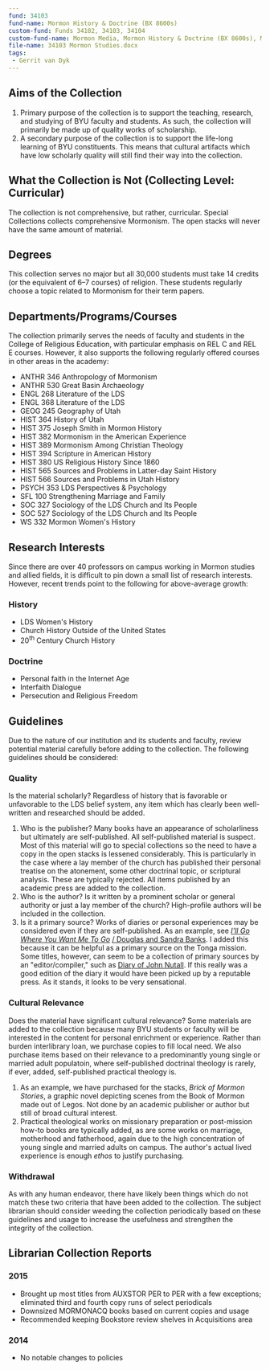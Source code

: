```yaml
---
fund: 34103
fund-name: Mormon History & Doctrine (BX 8600s)
custom-fund: Funds 34102, 34103, 34104
custom-fund-name: Mormon Media, Mormon History & Doctrine (BX 8600s), Mormon Media (Spoken Word)
file-name: 34103 Mormon Studies.docx
tags:
 - Gerrit van Dyk
---
```

## Aims of the Collection

1. Primary purpose of the collection is to support the teaching, research, and studying of BYU faculty and students. As such, the collection will primarily be made up of quality works of scholarship.
2. A secondary purpose of the collection is to support the life-long learning of BYU constituents. This means that cultural artifacts which have low scholarly quality will still find their way into the collection.

## What the Collection is Not (Collecting Level: Curricular)

The collection is not comprehensive, but rather, curricular. Special Collections collects comprehensive Mormonism. The open stacks will never have the same amount of material.

## Degrees

This collection serves no major but all 30,000 students must take 14 credits (or the equivalent of 6&ndash;7 courses) of religion. These students regularly choose a topic related to Mormonism for their term papers.

## Departments/<wbr>Programs/<wbr>Courses

The collection primarily serves the needs of faculty and students in the College of Religious Education, with particular emphasis on REL C and REL E courses. However, it also supports the following regularly offered courses in other areas in the academy:

- ANTHR 346 Anthropology of Mormonism
- ANTHR 530 Great Basin Archaeology
- ENGL 268 Literature of the LDS
- ENGL 368 Literature of the LDS
- GEOG 245 Geography of Utah
- HIST 364 History of Utah
- HIST 375 Joseph Smith in Mormon History
- HIST 382 Mormonism in the American Experience
- HIST 389 Mormonism Among Christian Theology
- HIST 394 Scripture in American History
- HIST 380 US Religious History Since 1860
- HIST 565 Sources and Problems in Latter-day Saint History
- HIST 566 Sources and Problems in Utah History
- PSYCH 353 LDS Perspectives & Psychology
- SFL 100 Strengthening Marriage and Family
- SOC 327 Sociology of the LDS Church and Its People
- SOC 527 Sociology of the LDS Church and Its People
- WS 332 Mormon Women's History

## Research Interests

Since there are over 40 professors on campus working in Mormon studies and allied fields, it is difficult to pin down a small list of research interests. However, recent trends point to the following for above-average growth:

### History

- LDS Women's History
- Church History Outside of the United States
- 20<sup>th</sup> Century Church History

### Doctrine

- Personal faith in the Internet Age
- Interfaith Dialogue
- Persecution and Religious Freedom

## Guidelines

Due to the nature of our institution and its students and faculty, review potential material carefully before adding to the collection. The following guidelines should be considered:

### Quality

Is the material scholarly? Regardless of history that is favorable or unfavorable to the LDS belief system, any item which has clearly been well-written and researched should be added.

1. Who is the publisher? Many books have an appearance of scholarliness but ultimately are self-published. All self-published material is suspect. Most of this material will go to special collections so the need to have a copy in the open stacks is lessened considerably. This is particularly in the case where a lay member of the church has published their personal treatise on the atonement, some other doctrinal topic, or scriptural analysis. These are typically rejected. All items published by an academic press are added to the collection.
2. Who is the author? Is it written by a prominent scholar or general authority or just a lay member of the church? High-profile authors will be included in the collection.
3. Is it a primary source? Works of diaries or personal experiences may be considered even if they are self-published. As an example, see [_I'll Go Where You Want Me To Go_](http://www.amazon.com/Ill-Go-Where-You-Want/dp/1492183962/ref=sr_1_578_title_0_main?s=books&ie=UTF8&qid=1399585589&sr=1-578&keywords=mormon) [/ Douglas and Sandra Banks](http://www.amazon.com/Ill-Go-Where-You-Want/dp/1492183962/ref=sr_1_578_title_0_main?s=books&ie=UTF8&qid=1399585589&sr=1-578&keywords=mormon). I added this because it can be helpful as a primary source on the Tonga mission. Some titles, however, can seem to be a collection of primary sources by an "editor/compiler," such as [Diary of John Nutall](http://www.amazon.com/Diary-John-Nuttall-Secretary-References/dp/1492886971/ref=sr_1_559_title_1_pap?s=books&ie=UTF8&qid=1399586561&sr=1-559&keywords=mormon). If this really was a good edition of the diary it would have been picked up by a reputable press. As it stands, it looks to be very sensational.

### Cultural Relevance

Does the material have significant cultural relevance? Some materials are added to the collection because many BYU students or faculty will be interested in the content for personal enrichment or experience. Rather than burden interlibrary loan, we purchase copies to fill local need. We also purchase items based on their relevance to a predominantly young single or married adult populatoin, where self-published doctrinal theology is rarely, if ever, added, self-published practical theology is.

1. As an example, we have purchased for the stacks, _Brick of Mormon Stories_, a graphic novel depicting scenes from the Book of Mormon made out of Legos. Not done by an academic publisher or author but still of broad cultural interest.
2. Practical theological works on missionary preparation or post-mission how-to books are typically added, as are some works on marriage, motherhood and fatherhood, again due to the high concentration of young single and married adults on campus. The author's actual lived experience is enough _ethos_ to justify purchasing.

### Withdrawal

As with any human endeavor, there have likely been things which do not match these two criteria that have been added to the collection. The subject librarian should consider weeding the collection periodically based on these guidelines and usage to increase the usefulness and strengthen the integrity of the collection.

## Librarian Collection Reports

### 2015

- Brought up most titles from AUXSTOR PER to PER with a few exceptions; eliminated third and fourth copy runs of select periodicals
- Downsized MORMONACQ books based on current copies and usage
- Recommended keeping Bookstore review shelves in Acquisitions area

### 2014

- No notable changes to policies
